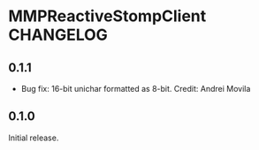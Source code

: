 # MMPReactiveStompClient CHANGELOG

## 0.1.1

- Bug fix: 16-bit unichar formatted as 8-bit. Credit: Andrei Movila

## 0.1.0

Initial release.
